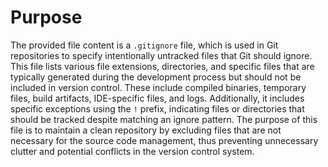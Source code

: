# Purpose
The provided file content is a `.gitignore` file, which is used in Git repositories to specify intentionally untracked files that Git should ignore. This file lists various file extensions, directories, and specific files that are typically generated during the development process but should not be included in version control. These include compiled binaries, temporary files, build artifacts, IDE-specific files, and logs. Additionally, it includes specific exceptions using the `!` prefix, indicating files or directories that should be tracked despite matching an ignore pattern. The purpose of this file is to maintain a clean repository by excluding files that are not necessary for the source code management, thus preventing unnecessary clutter and potential conflicts in the version control system.
